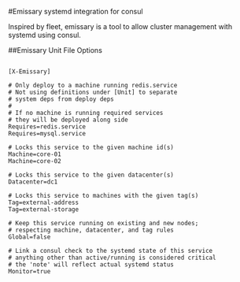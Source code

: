 #Emissary
systemd integration for consul

Inspired by fleet, emissary is a tool to allow cluster management with systemd using consul.

##Emissary Unit File Options

```systemd-unit

[X-Emissary]

# Only deploy to a machine running redis.service
# Not using definitions under [Unit] to separate
# system deps from deploy deps
#
# If no machine is running required services
# they will be deployed along side
Requires=redis.service
Requires=mysql.service

# Locks this service to the given machine id(s)
Machine=core-01
Machine=core-02

# Locks this service to the given datacenter(s)
Datacenter=dc1

# Locks this service to machines with the given tag(s)
Tag=external-address
Tag=external-storage

# Keep this service running on existing and new nodes;
# respecting machine, datacenter, and tag rules
Global=false

# Link a consul check to the systemd state of this service
# anything other than active/running is considered critical
# the 'note' will reflect actual systemd status
Monitor=true

```
